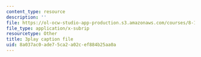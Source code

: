 ```yaml
---
content_type: resource
description: ''
file: https://ol-ocw-studio-app-production.s3.amazonaws.com/courses/8-13-14-experimental-physics-i-ii-junior-lab-fall-2016-spring-2017/8a037ac0ade75ca2a02cef884b25aa0a_3032011.vtt
file_type: application/x-subrip
resourcetype: Other
title: 3play caption file
uid: 8a037ac0-ade7-5ca2-a02c-ef884b25aa0a
---
```

